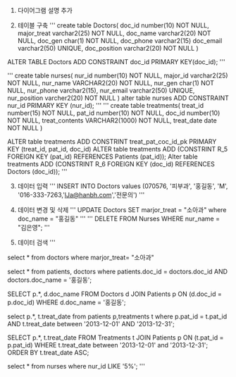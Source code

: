 1. 다이어그램
설명 추가

2. 테이블 구축
'''
create table Doctors(
    doc_id number(10) NOT NULL,
    major_treat varchar2(25) NOT NULL,
    doc_name varchar2(20) NOT NULL,
    doc_gen char(1) NOT NULL,
    doc_phone varchar2(15)
    doc_email varchar2(50) UNIQUE,
    doc_position varchar2(20) NOT NULL
)

ALTER TABLE Doctors
    ADD CONSTRAINT doc_id PRIMARY KEY(doc_id);
'''

'''
create table nurses(
    nur_id number(10) NOT NULL,
    major_id varchar2(25) NOT NULL,
    nur_name VARCHAR2(20) NOT NULL,
    nur_gen char(1) NOT NULL,
    nur_phone varchar2(15),
    nur_email varchar2(50) UNIQUE,
    nur_position varcher2(20) NOT NULL
)
alter table nurses
    ADD CONSTRAINT nur_id PRIMARY KEY (nur_id);
'''
'''
create table treatments(
    treat_id number(15) NOT NULL,
    pat_id number(10) NOT NULL,
    doc_id number(10) NOT NULL,
    treat_contents VARCHAR2(1000) NOT NULL,
    treat_date date NOT NULL 
)

ALTER table treatments
    ADD CONSTRINT treat_pat_coc_id_pk PRIMARY KEY (treat_id, pat_id, doc_id)
ALTER table treatments
    ADD (CONSTRINT R_5 FOREIGN KEY (pat_id) REFERENCES Patients (pat_id));
Alter table treatments
    ADD (CONSTRINT R_6 FOREIGN KEY (doc_id) REFERENCES Doctors (doc_id));
'''

3. 데이터 입력
'''
INSERT INTO Doctors
    values (070576, '피부과', '홍길동', 'M', '016-333-7263,'lJa@hanbh.com','전문의')
'''

4. 데이터 변경 및 삭제
'''
UPDATE Doctors
SET marjor_treat = "소아과"
where doc_name = "홍길동"
'''
'''
DELETE
FROM Nurses
WHERE nur_name = "김은영";
'''

5. 데이터 검색
'''
<!-- 담당 진료과목이 소아과인 의사에 대한 정보 출력 -->
select * from doctors where marjor_treat= "소아과"

<!-- 홍길동 의사에게 진료를 받은 환자에 대한 모든 정보 출력 -->
select * 
from patients, doctors 
where patients.doc_id = doctors.doc_id
AND doctors.doc_name = '홍길동';

SELECT p.*, d.doc_name
FROM Doctors d JOIN Patients p ON (d.doc_id = p.doc_id)
WHERE d.doc_name = '홍길동';

<!-- 진료날짜가 2013년 12월인 환자에 대한 모든 정보를 오름차순 정렬하여 출력하시오 -->
select p.*, t.treat_date
from patients p,treatments t
where p.pat_id = t.pat_id
AND t.treat_date between '2013-12-01' AND '2013-12-31';

SELECT p.*, t.treat_date
FROM Treatments t JOIN Patients p ON (t.pat_id = p.pat_id)
WHERE t.treat_date between '2013-12-01' and '2013-12-31'; 
ORDER BY t.treat_date ASC;

<!-- 간호사 ID가 05로 시작하는 모든 간호사의 정보 출력 -->
select *
from nurses
where nur_id LIKE '5%';
'''

<!-- 연습문제 추가 예정 -->